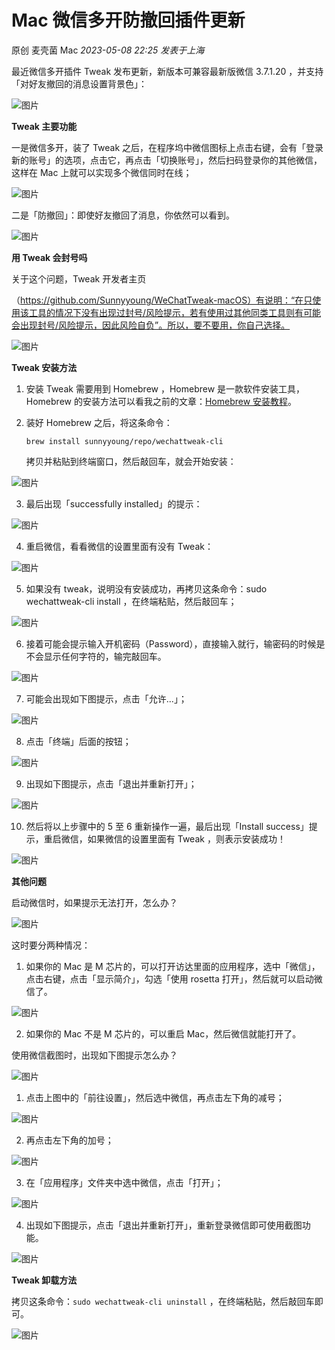 # Mac 微信多开防撤回插件更新

原创 麦壳菌 Mac _2023-05-08 22:25_ _发表于上海_

最近微信多开插件 Tweak 发布更新，新版本可兼容最新版微信 3.7.1.20 ，并支持「对好友撤回的消息设置背景色」：

![图片](./assets/640-20230531145037829.png)

**Tweak 主要功能**

一是微信多开，装了 Tweak 之后，在程序坞中微信图标上点击右键，会有「登录新的账号」的选项，点击它，再点击「切换账号」，然后扫码登录你的其他微信，这样在 Mac 上就可以实现多个微信同时在线；

![图片](./assets/640-20230531145038096.png)

二是「防撤回」：即使好友撤回了消息，你依然可以看到。

![图片](./assets/640-20230531145037829.png)

**用 Tweak 会封号吗**

关于这个问题，Tweak 开发者主页

（https://github.com/Sunnyyoung/WeChatTweak-macOS）有说明：“在只使用该工具的情况下没有出现过封号/风险提示，若有使用过其他同类工具则有可能会出现封号/风险提示，因此风险自负”。所以，要不要用，你自己选择。

![图片](https://mmbiz.qpic.cn/mmbiz_png/Ix2VTEEKO4ZxVM2poYxlOFhfW3ia37bGvu1URUU9tes7JibVFr8whrJHg0B1vVicMFCicpMfeo4UlUkHyjBTuXiaYTg/640?wx_fmt=png&tp=wxpic&wxfrom=5&wx_lazy=1&wx_co=1)

**Tweak 安装方法**

1. 安装 Tweak 需要用到 Homebrew ，Homebrew 是一款软件安装工具，Homebrew 的安装方法可以看我之前的文章：[Homebrew 安装教程](http://mp.weixin.qq.com/s?__biz=MzAxNzcwMTA4Ng==&mid=2247499729&idx=1&sn=1ef2836715a0fb79f45e375725f3c4a0&chksm=9be33e60ac94b776db6c19cf64f605ca75f4984cccbac744b9ddb29710f445d38053c6cf0343&scene=21#wechat_redirect)。

2. 装好 Homebrew 之后，将这条命令：

   ```shell
   brew install sunnyyoung/repo/wechattweak-cli
   ```

   拷贝并粘贴到终端窗口，然后敲回车，就会开始安装：

![图片](./assets/640-20230531145400527.png)

3. 最后出现「successfully installed」的提示：

![图片](./assets/640-20230531145038042.png)

4. 重启微信，看看微信的设置里面有没有 Tweak：

![图片](./assets/640-20230531145037918.jpeg)

5. 如果没有 tweak，说明没有安装成功，再拷贝这条命令：sudo wechattweak-cli install ，在终端粘贴，然后敲回车；

![图片](./assets/640-20230531145038017.png)

6. 接着可能会提示输入开机密码（Password），直接输入就行，输密码的时候是不会显示任何字符的，输完敲回车。

![图片](./assets/640-20230531145416931.png)

7. 可能会出现如下图提示，点击「允许...」；

![图片](./assets/640-20230531145423947.png)

8. 点击「终端」后面的按钮；

![图片](./assets/640-20230531145429854.png)

9. 出现如下图提示，点击「退出并重新打开」；

![图片](./assets/640-20230531145437416.png)

10. 然后将以上步骤中的 5 至 6 重新操作一遍，最后出现「Install success」提示，重启微信，如果微信的设置里面有 Tweak ，则表示安装成功！

![图片](./assets/640-20230531145444423.png)

**其他问题**

启动微信时，如果提示无法打开，怎么办？

![图片](./assets/640-20230531145037898.png)

这时要分两种情况：

1. 如果你的 Mac 是 M 芯片的，可以打开访达里面的应用程序，选中「微信」，点击右键，点击「显示简介」，勾选「使用 rosetta 打开」，然后就可以启动微信了。

![图片](./assets/640-20230531145037896.png)

2. 如果你的 Mac 不是 M 芯片的，可以重启 Mac，然后微信就能打开了。

使用微信截图时，出现如下图提示怎么办？

![图片](./assets/640-20230531145037912.png)

1. 点击上图中的「前往设置」，然后选中微信，再点击左下角的减号；

![图片](./assets/640-20230531145038060.png)

2. 再点击左下角的加号；

![图片](./assets/640-20230531145038028.png)

3. 在「应用程序」文件夹中选中微信，点击「打开」；

![图片](./assets/640-20230531145037956.png)

4. 出现如下图提示，点击「退出并重新打开」，重新登录微信即可使用截图功能。

![图片](./assets/640-20230531145037979.png)

**Tweak 卸载方法**

拷贝这条命令：`sudo wechattweak-cli uninstall` ，在终端粘贴，然后敲回车即可。

![图片](./assets/640-20230531145037997.png)
